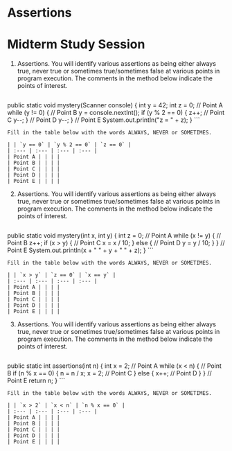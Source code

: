 # Assertions
# Midterm Study Session

1. Assertions. You will identify various assertions as being either always true, never true or sometimes true/sometimes false at various points in program execution. The comments in the method below indicate the points of interest.

	```java
  public static void mystery(Scanner console) {
      int y = 42;
      int z = 0;
      // Point A
      while (y != 0) {
          // Point B
          y = console.nextInt();
          if (y % 2 == 0) {
              z++;
              // Point C
              y--;
          }
          // Point D
          y--;
      }
      // Point E
      System.out.println("z = " + z);
  }
	```

	Fill in the table below with the words ALWAYS, NEVER or SOMETIMES.

	| | `y == 0` | `y % 2 == 0` | `z == 0` |
	| :--- | :--- | :--- | :--- |
	| Point A | | | |
	| Point B | | | |
	| Point C | | | |
	| Point D | | | |
	| Point E | | | |

2. Assertions. You will identify various assertions as being either always true, never true or sometimes true/sometimes false at various points in program execution. The comments in the method below indicate the points of interest.

	```java
  public static void mystery(int x, int y) {
      int z = 0;
      // Point A
      while (x != y) {
          // Point B
          z++;
          if (x > y) {
              // Point C
              x = x / 10;
          } else {
              // Point D
              y = y / 10;
          }
      }
      // Point E
      System.out.println(x + " " + y + " " + z);
  }
	```

	Fill in the table below with the words ALWAYS, NEVER or SOMETIMES.

	| | `x > y` | `z == 0` | `x == y` |
	| :--- | :--- | :--- | :--- |
	| Point A | | | |
	| Point B | | | |
	| Point C | | | |
	| Point D | | | |
	| Point E | | | |

3. Assertions. You will identify various assertions as being either always true, never true or sometimes true/sometimes false at various points in program execution. The comments in the method below indicate the points of interest.

	```java
  public static int assertions(int n) {
      int x = 2;
      // Point A
      while (x < n) {
          // Point B
          if (n % x == 0) {
              n = n / x;
              x = 2;
              // Point C
          } else {
              x++;
              // Point D
          }
      }
      // Point E
      return n;
  }
	```

	Fill in the table below with the words ALWAYS, NEVER or SOMETIMES.

	| | `x > 2` | `x < n` | `n % x == 0` |
	| :--- | :--- | :--- | :--- |
	| Point A | | | |
	| Point B | | | |
	| Point C | | | |
	| Point D | | | |
	| Point E | | | |

